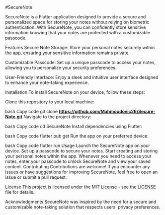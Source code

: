 #SecureNote

SecureNote is a Flutter application designed to provide a secure and personalized space for storing your notes without relying on biometric authentication. With SecureNote, you can confidently store sensitive information knowing that your notes are protected with a customizable passcode.

Features
Secure Note Storage: Store your personal notes securely within the app, ensuring your sensitive information remains private.

Customizable Passcode: Set up a unique passcode to access your notes, allowing you to personalize your security preferences.

User-Friendly Interface: Enjoy a sleek and intuitive user interface designed to enhance your note-taking experience.

Installation
To install SecureNote on your device, follow these steps:

Clone this repository to your local machine:

bash
Copy code
git clone **https://github.com/Mahmoudovic26/Secure-Note.git**
Navigate to the project directory:

bash
Copy code
cd SecureNote
Install dependencies using Flutter:

bash
Copy code
flutter pub get
Run the app on your preferred device:

bash
Copy code
flutter run
Usage
Launch the SecureNote app on your device.
Set up a passcode to secure your notes.
Start creating and storing your personal notes within the app.
Whenever you need to access your notes, enter your passcode to unlock SecureNote and view your saved content.
Contributing
Contributions are welcome! If you encounter any issues or have suggestions for improving SecureNote, feel free to open an issue or submit a pull request.

License
This project is licensed under the MIT License - see the LICENSE file for details.

Acknowledgments
SecureNote was inspired by the need for a secure and customizable note-taking solution that respects users' privacy preferences.

